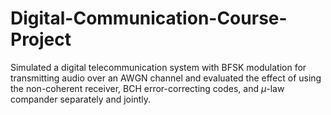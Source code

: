 # Digital-Communication-Course-Project
Simulated a digital telecommunication system with BFSK modulation for transmitting audio over an AWGN channel and evaluated the effect of using the non-coherent receiver, BCH error-correcting codes, and $\mu$-law compander separately and jointly.
